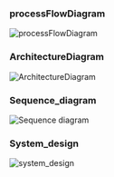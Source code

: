 ### processFlowDiagram
<img src="C:\Users\navin\navin111\HandCricketPresentation\processFlowDiagram.png" alt="processFlowDiagram">

### ArchitectureDiagram
<img src="C:\Users\navin\navin111\HandCricketPresentation\ArchitectureDiagram.png" alt="ArchitectureDiagram">

### Sequence_diagram
<img src="C:\Users\navin\navin111\HandCricketPresentation\Sequence diagram.png" alt="Sequence diagram">

### System_design
<img src="C:\Users\navin\navin111\HandCricketPresentation\system_design.png" alt="system_design">

